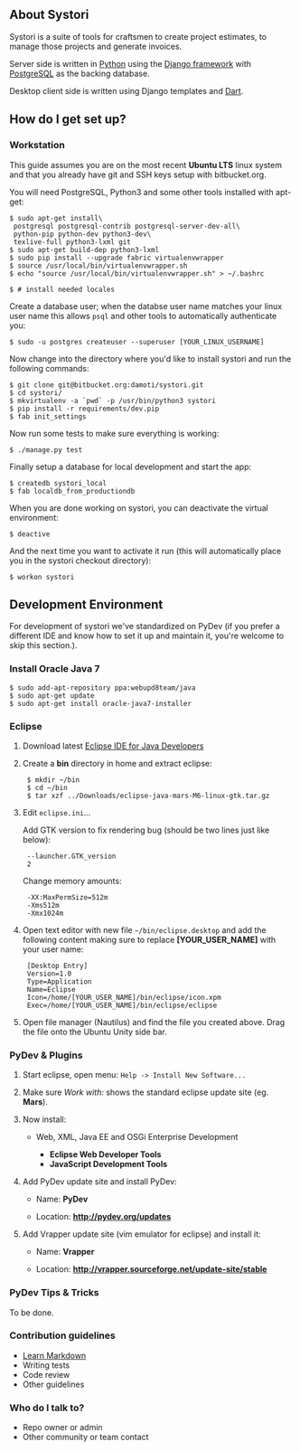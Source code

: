 ## About Systori

Systori is a suite of tools for craftsmen to create project estimates, to manage those projects and generate invoices.

Server side is written in [Python](https://www.python.org/) using the [Django framework](https://www.djangoproject.com/) with [PostgreSQL](http://www.postgresql.org/) as the backing database.

Desktop client side is written using Django templates and [Dart](https://www.dartlang.org/).

## How do I get set up?

### Workstation

This guide assumes you are on the most recent **Ubuntu LTS** linux system and that you already have git and SSH keys setup with bitbucket.org.

You will need PostgreSQL, Python3 and some other tools installed with apt-get:

```
$ sudo apt-get install\
 postgresql postgresql-contrib postgresql-server-dev-all\
 python-pip python-dev python3-dev\
 texlive-full python3-lxml git
$ sudo apt-get build-dep python3-lxml
$ sudo pip install --upgrade fabric virtualenvwrapper
$ source /usr/local/bin/virtualenvwrapper.sh
$ echo "source /usr/local/bin/virtualenvwrapper.sh" > ~/.bashrc

$ # install needed locales
```

Create a database user; when the databse user name matches your linux user name this allows `psql` and other tools to automatically authenticate you:

```
$ sudo -u postgres createuser --superuser [YOUR_LINUX_USERNAME]
```

Now change into the directory where you'd like to install systori and run the following commands:

```
$ git clone git@bitbucket.org:damoti/systori.git
$ cd systori/
$ mkvirtualenv -a `pwd` -p /usr/bin/python3 systori
$ pip install -r requirements/dev.pip
$ fab init_settings
```

Now run some tests to make sure everything is working:

```
$ ./manage.py test
```

Finally setup a database for local development and start the app:

```
$ createdb systori_local
$ fab localdb_from_productiondb
```

When you are done working on systori, you can deactivate the virtual environment:

```
$ deactive
```

And the next time you want to activate it run (this will automatically place you in the systori checkout directory):

```
$ workon systori
```


## Development Environment

For development of systori we've standardized on PyDev (if you prefer a different IDE and know how to set it up and maintain it, you're welcome to skip this section.).


### Install Oracle Java 7

```
$ sudo add-apt-repository ppa:webupd8team/java
$ sudo apt-get update
$ sudo apt-get install oracle-java7-installer
```


### Eclipse

1. Download latest [Eclipse IDE for Java Developers](http://www.eclipse.org/downloads/)


1. Create a **bin** directory in home and extract eclipse:


        $ mkdir ~/bin
        $ cd ~/bin
        $ tar xzf ../Downloads/eclipse-java-mars-M6-linux-gtk.tar.gz


1. Edit ```eclipse.ini```...


    Add GTK version to fix rendering bug (should be two lines just like below):


        --launcher.GTK_version
        2


    Change memory amounts:


        -XX:MaxPermSize=512m
        -Xms512m
        -Xmx1024m


1. Open text editor with new file ```~/bin/eclipse.desktop``` and add the following content making sure to replace **[YOUR_USER_NAME]** with your user name:


        [Desktop Entry]
        Version=1.0
        Type=Application
        Name=Eclipse 
        Icon=/home/[YOUR_USER_NAME]/bin/eclipse/icon.xpm
        Exec=/home/[YOUR_USER_NAME]/bin/eclipse/eclipse


1. Open file manager (Nautilus) and find the file you created above. Drag the file onto the Ubuntu Unity side bar.


### PyDev & Plugins

1. Start eclipse, open menu: ```Help -> Install New Software...```

1. Make sure *Work with:* shows the standard eclipse update site (eg. **Mars**).

1. Now install:

    * Web, XML, Java EE and OSGi Enterprise Development

        * **Eclipse Web Developer Tools**
        * **JavaScript Development Tools**

1. Add PyDev update site and install PyDev:

    * Name: **PyDev**

    * Location: **http://pydev.org/updates**

1. Add Vrapper update site (vim emulator for eclipse) and install it:

    * Name: **Vrapper**

    * Location: **http://vrapper.sourceforge.net/update-site/stable**


### PyDev Tips & Tricks

To be done.


### Contribution guidelines ###

* [Learn Markdown](https://bitbucket.org/tutorials/markdowndemo)
* Writing tests
* Code review
* Other guidelines

### Who do I talk to? ###

* Repo owner or admin
* Other community or team contact